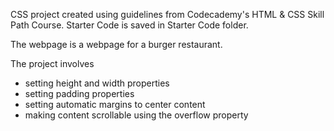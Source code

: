 CSS project created using guidelines from Codecademy's HTML & CSS Skill Path Course. Starter Code is saved in Starter Code folder.

The webpage is a webpage for a burger restaurant.

The project involves

- setting height and width properties
- setting padding properties
- setting automatic margins to center content
- making content scrollable using the overflow property
